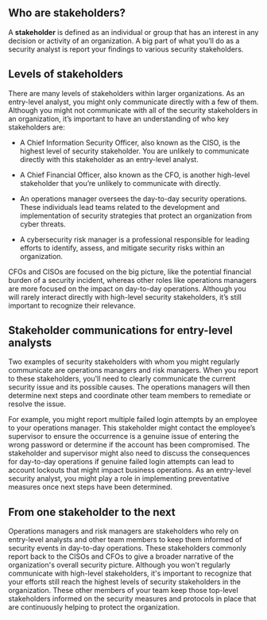 ## Who are stakeholders?

A **stakeholder** is defined as an individual or group that has an interest in any decision or activity of an organization. A big part of what you’ll do as a security analyst is report your findings to various security stakeholders. 

## Levels of stakeholders 

There are many levels of stakeholders within larger organizations. As an entry-level analyst, you might only communicate directly with a few of them. Although you might not communicate with all of the security stakeholders in an organization, it’s important to have an understanding of who key stakeholders are:

- A Chief Information Security Officer, also known as the CISO, is the highest level of security stakeholder. You are unlikely to communicate directly with this stakeholder as an entry-level analyst. 
    
- A Chief Financial Officer, also known as the CFO, is another high-level stakeholder that you’re unlikely to communicate with directly.
    
- An operations manager oversees the day-to-day security operations. These individuals lead teams related to the development and implementation of security strategies that protect an organization from cyber threats.
    
- A cybersecurity risk manager is a professional responsible for leading efforts to identify, assess, and mitigate security risks within an organization.
    

CFOs and CISOs are focused on the big picture, like the potential financial burden of a security incident, whereas other roles like operations managers are more focused on the impact on day-to-day operations. Although you will rarely interact directly with high-level security stakeholders, it’s still important to recognize their relevance.

## Stakeholder communications for entry-level analysts

Two examples of security stakeholders with whom you might regularly communicate are operations managers and risk managers. When you report to these stakeholders, you'll need to clearly communicate the current security issue and its possible causes. The operations managers will then determine next steps and coordinate other team members to remediate or resolve the issue. 

For example, you might report multiple failed login attempts by an employee to your operations manager. This stakeholder might contact the employee’s supervisor to ensure the occurrence is a genuine issue of entering the wrong password or determine if the account has been compromised. The stakeholder and supervisor might also need to discuss the consequences for day-to-day operations if genuine failed login attempts can lead to account lockouts that might impact business operations. As an entry-level security analyst, you might play a role in implementing preventative measures once next steps have been determined.

## From one stakeholder to the next  

Operations managers and risk managers are stakeholders who rely on entry-level analysts and other team members to keep them informed of security events in day-to-day operations. These stakeholders commonly report back to the CISOs and CFOs to give a broader narrative of the organization's overall security picture. Although you won't regularly communicate with high-level stakeholders, it's important to recognize that your efforts still reach the highest levels of security stakeholders in the organization. These other members of your team keep those top-level stakeholders informed on the security measures and protocols in place that are continuously helping to protect the organization.